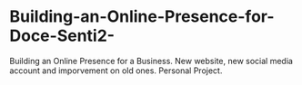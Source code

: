 # Building-an-Online-Presence-for-Doce-Senti2-
Building an Online Presence for a Business. New website, new social media account and imporvement on old ones. Personal Project.

